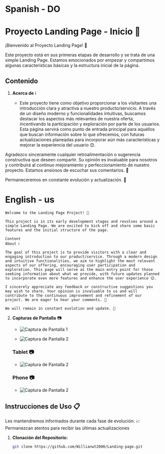 # Spanish - DO

# Proyecto Landing Page - Inicio 🚀

¡Bienvenido al Proyecto Landing Page! 🌟

Este proyecto está en sus primeras etapas de desarrollo y se trata de una simple Landing Page. Estamos emocionados por empezar y compartimos algunas características básicas y la estructura inicial de la página.

## Contenido

1. **Acerca de** ℹ️

   - Este proyecto tiene como objetivo proporcionar a los visitantes una introducción clara y atractiva a nuestro producto/servicio. A través de un diseño moderno y funcionalidades intuitivas, buscamos destacar los aspectos más relevantes de nuestra oferta, incentivando la participación y exploración por parte de los usuarios. Esta página servirá como punto de entrada principal para aquellos que buscan información sobre lo que ofrecemos, con futuras actualizaciones planeadas para incorporar aún más características y mejorar la experiencia del usuario 😊.

  Agradezco sinceramente cualquier retroalimentación o sugerencia constructiva que deseen compartir. Su opinión es invaluable para nosotros y contribuirá al continuo mejoramiento y perfeccionamiento de nuestro proyecto. Estamos ansiosos de escuchar sus comentarios. 🌟

  Permaneceremos en constante evolución y actualización. 🚀

   # English - us

    Welcome to the Landing Page Project! 🌟

    This project is in its early development stages and revolves around a simple Landing Page. We are excited to kick off and share some basic features and the initial structure of the page.

    Content
    About ℹ️

    The goal of this project is to provide visitors with a clear and engaging introduction to our product/service. Through a modern design and intuitive functionalities, we aim to highlight the most relevant aspects of our offering, encouraging user participation and exploration. This page will serve as the main entry point for those seeking information about what we provide, with future updates planned to incorporate even more features and enhance the user experience 😊.

    I sincerely appreciate any feedback or constructive suggestions you may wish to share. Your opinion is invaluable to us and will contribute to the continuous improvement and refinement of our project. We are eager to hear your comments. 🌟
    
    We will remain in constant evolution and update. 🚀
2. **Capturas de Pantalla** 📷

   - ![Captura de Pantalla 1](./img/img-desktop.jpeg)

   - ![Captura de Pantalla 2](./img/desktop-2.jpeg)

   ### Tablet 📷

   - ![Captura de Pantalla 2](./img/tablet.jpeg)

   ### Phone 📷

   - ![Captura de Pantalla 2](./img/phone.jpeg)

## Instrucciones de Uso 📋

Les mantendremos informados durante cada fase de evolución. 📈 Permanezcan atentos para recibir las últimas actualizaciones

1. **Clonación del Repositorio:**
   ```bash
   git clone https://github.com/Willianwt2000/Landing-page.git
   ```
